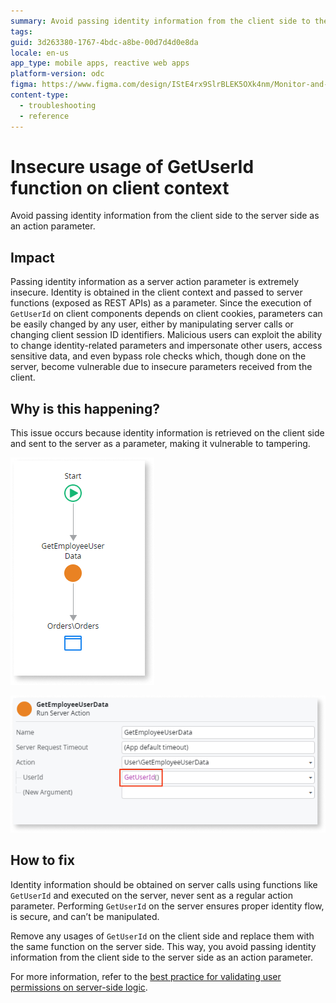 ```yaml
---
summary: Avoid passing identity information from the client side to the server side as an action parameter.
tags:
guid: 3d263380-1767-4bdc-a8be-00d7d4d0e8da
locale: en-us
app_type: mobile apps, reactive web apps
platform-version: odc
figma: https://www.figma.com/design/IStE4rx9SlrBLEK5OXk4nm/Monitor-and-troubleshoot-apps?node-id=3525-376&node-type=CANVAS&t=fro20soaPpjjIXwf-0
content-type:
  - troubleshooting
  - reference
---
```


# Insecure usage of GetUserId function on client context

Avoid passing identity information from the client side to the server side as an action parameter.

## Impact

Passing identity information as a server action parameter is extremely insecure. Identity is obtained in the client context and passed to server functions (exposed as REST APIs) as a parameter. Since the execution of `GetUserId` on client components depends on client cookies, parameters can be easily changed by any user, either by manipulating server calls or changing client session ID identifiers. Malicious users can exploit the ability to change identity-related parameters and impersonate other users, access sensitive data, and even bypass role checks which, though done on the server, become vulnerable due to insecure parameters received from the client.

## Why is this happening?

This issue occurs because identity information is retrieved on the client side and sent to the server as a parameter, making it vulnerable to tampering.

![Diagram illustrating the insecure flow of identity information from the client to the server.](images/odcs-identity-info-sever.png "Diagram showing insecure identity information flow")

![Screenshot showing the usage of the GetUserId function in a server action.](images/odcs-getuserid.png "GetUserId function usage example")


## How to fix

Identity information should be obtained on server calls using functions like `GetUserId` and executed on the server, never sent as a regular action parameter. Performing `GetUserId` on the server ensures proper identity flow, is secure, and can’t be manipulated.

Remove any usages of `GetUserId` on the client side and replace them with the same function on the server side. This way, you avoid passing identity information from the client side to the server side as an action parameter.

For more information, refer to the [best practice for validating user permissions on server-side logic](../../../building-apps/logic/best-practices-logic.md#validate-permissions-server-side).
